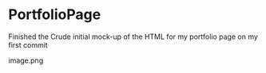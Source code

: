 # PortfolioPage
Finished the Crude initial mock-up of the HTML for my portfolio page on my first commit 

image.png